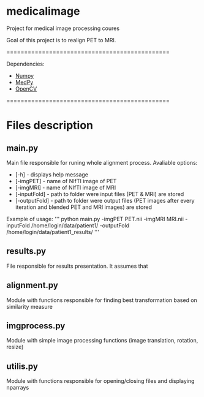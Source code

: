 medicalimage
============

Project for medical image processing coures

Goal of this project is to realign PET to MRI.

==============================================

Dependencies: 

* [Numpy](http://www.scipy.org/install.html)
* [MedPy](https://pypi.python.org/pypi/MedPy)
* [OpenCV](http://opencv.org/)

==============================================

# Files description

## main.py

Main file responsible for runing whole alignment process. Avaliable options:
* [-h]  - displays help message 
* [-imgPET] - name of NIfTI image of PET 
* [-imgMRI] - name of NIfTI image of MRI
* [-inputFold] - path to folder were input files (PET & MRI) are stored
* [-outputFold] - path to folder were output files (PET images after every iteration and 
                  blended PET and MRI images) are stored

Example of usage:
'''
python main.py -imgPET PET.nii -imgMRI MRI.nii -inputFold /home/login/data/patient1/ -outputFold /home/login/data/patient1_results/
'''

## results.py

File responsible for results presentation. It assumes that 

## alignment.py

Module with functions responsible for finding best transformation based on similarity measure

## imgprocess.py

Module with simple image processing functions (image translation, rotation, resize)

## utilis.py

Module with functions responsible for opening/closing files and displaying nparrays





